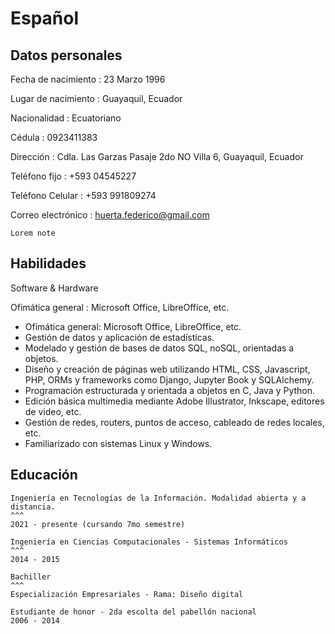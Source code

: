 # Español

## Datos personales
Fecha de nacimiento
: 23 Marzo 1996

Lugar de nacimiento
: Guayaquil, Ecuador

Nacionalidad
: Ecuatoriano

Cédula
: 0923411383

Dirección
: Cdla. Las Garzas Pasaje 2do NO Villa 6, Guayaquil, Ecuador

Teléfono fijo
: +593 04545227

Teléfono Celular
: +593 991809274

Correo electrónico
: huerta.federico@gmail.com


```{note}
Lorem note
```

## Habilidades
Software & Hardware

Ofimática general
: Microsoft Office, LibreOffice, etc.


- Ofimática general: Microsoft Office, LibreOffice, etc.
- Gestión de datos y aplicación de estadísticas.
- Modelado y gestión de bases de datos SQL, noSQL, orientadas a objetos.
- Diseño y creación de páginas web utilizando HTML, CSS, Javascript,  PHP, ORMs y frameworks como Django, Jupyter Book y SQLAlchemy.
- Programación estructurada y orientada a objetos en C, Java y Python.
- Edición básica multimedia mediante Adobe Illustrator, Inkscape, editores de video, etc.
- Gestión de redes, routers, puntos de acceso, cableado de redes locales, etc.
- Familiarizado con sistemas Linux y Windows.


## Educación
````{card} Universidad Técnica Particular de Loja - UTPL
Ingeniería en Tecnologías de la Información. Modalidad abierta y a distancia.
^^^
2021 - presente (cursando 7mo semestre)
````

````{card} Escuela Superior Politécnica del Litoral - ESPOL
Ingeniería en Ciencias Computacionales - Sistemas Informáticos
^^^
2014 - 2015
````

````{card} Unidad Educativa Santiago Mayor
Bachiller
^^^
Especialización Empresariales - Rama: Diseño digital

Estudiante de honor - 2da escolta del pabellón nacional
2006 - 2014
````